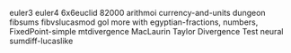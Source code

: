 euler3
euler4
6x6euclid
82000
arithmoi
currency-and-units
dungeon
fibsums
fibvslucasmod
gol
more with egyptian-fractions, numbers, FixedPoint-simple
mtdivergence MacLaurin Taylor Divergence Test
neural
sumdiff-lucaslike